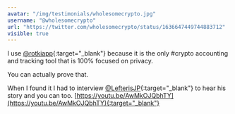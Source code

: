 ```yaml
---
avatar: "/img/testimonials/wholesomecrypto.jpg"
username: "@wholesomecrypto"
url: "https://twitter.com/wholesomecrypto/status/1636647449744883712"
visible: true
---
```


I use [@rotkiapp](https://twitter.com/rotkiapp){:target="_blank"} because it is the only #crypto accounting and tracking tool that is 100% focused on privacy.

You can actually prove that.

When I found it I had to interview [@LefterisJP](https://twitter.com/LefterisJP){:target="_blank"} to hear his story and you can too.
[https://youtu.be/AwMkOJQbhTY](https://youtu.be/AwMkOJQbhTY){:target="_blank"}
